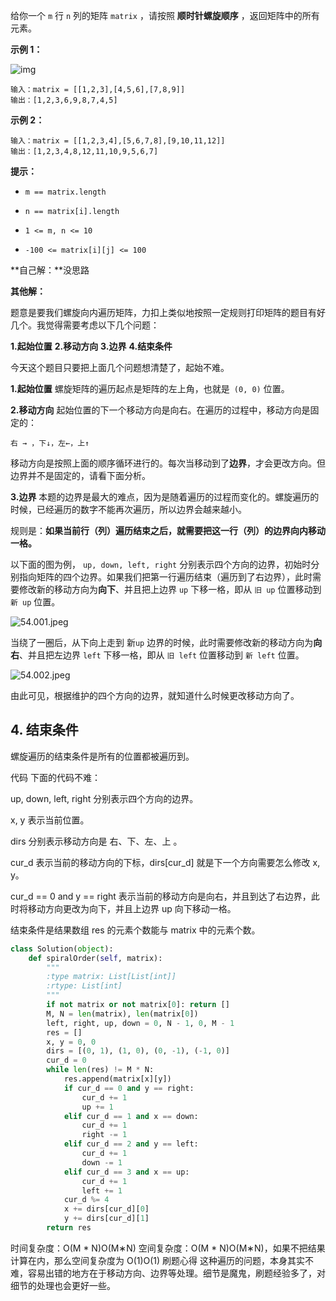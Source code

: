 给你一个 `m` 行 `n` 列的矩阵 `matrix` ，请按照 **顺时针螺旋顺序** ，返回矩阵中的所有元素。

 

**示例 1：**

![img](https://assets.leetcode.com/uploads/2020/11/13/spiral1.jpg)

```
输入：matrix = [[1,2,3],[4,5,6],[7,8,9]]
输出：[1,2,3,6,9,8,7,4,5]
```

**示例 2：**

```
输入：matrix = [[1,2,3,4],[5,6,7,8],[9,10,11,12]]
输出：[1,2,3,4,8,12,11,10,9,5,6,7]
```

**提示：**

- `m == matrix.length`

- `n == matrix[i].length`

- `1 <= m, n <= 10`

- `-100 <= matrix[i][j] <= 100`



**自己解：**没思路



**其他解：**

题意是要我们螺旋向内遍历矩阵，力扣上类似地按照一定规则打印矩阵的题目有好几个。我觉得需要考虑以下几个问题：

**1.起始位置**
**2.移动方向**
**3.边界**
**4.结束条件**

今天这个题目只要把上面几个问题想清楚了，起始不难。

**1.起始位置**
螺旋矩阵的遍历起点是矩阵的左上角，也就是` (0, 0)` 位置。

**2.移动方向**
起始位置的下一个移动方向是向右。在遍历的过程中，移动方向是固定的：

`右 → ，下↓，左←，上↑`

移动方向是按照上面的顺序循环进行的。每次当移动到了**边界**，才会更改方向。但边界并不是固定的，请看下面分析。

**3.边界**
本题的边界是最大的难点，因为是随着遍历的过程而变化的。螺旋遍历的时候，已经遍历的数字不能再次遍历，所以边界会越来越小。

规则是：**如果当前行（列）遍历结束之后，就需要把这一行（列）的边界向内移动一格。**

以下面的图为例， `up, down, left, right` 分别表示四个方向的边界，初始时分别指向矩阵的四个边界。如果我们把第一行遍历结束（遍历到了右边界），此时需要修改新的移动方向为**向下**、并且把上边界 `up` 下移一格，即从 `旧 up` 位置移动到 `新 up` 位置。

![54.001.jpeg](https://pic.leetcode-cn.com/1615772734-dyqGcJ-54.001.jpeg)

当绕了一圈后，从下向上走到 新`up` 边界的时候，此时需要修改新的移动方向为**向右**、并且把左边界 `left` 下移一格，即从 `旧 left` 位置移动到 `新 left` 位置。

![54.002.jpeg](https://pic.leetcode-cn.com/1615772827-NtyLsa-54.002.jpeg)

由此可见，根据维护的四个方向的边界，就知道什么时候更改移动方向了。

## 4. 结束条件

螺旋遍历的结束条件是所有的位置都被遍历到。

代码
下面的代码不难：

up, down, left, right 分别表示四个方向的边界。

x, y 表示当前位置。

dirs 分别表示移动方向是 右、下、左、上 。

cur_d 表示当前的移动方向的下标，dirs[cur_d] 就是下一个方向需要怎么修改 x, y。

cur_d == 0 and y == right 表示当前的移动方向是向右，并且到达了右边界，此时将移动方向更改为向下，并且上边界 up 向下移动一格。

结束条件是结果数组 res 的元素个数能与 matrix 中的元素个数。

```python
class Solution(object):
    def spiralOrder(self, matrix):
        """
        :type matrix: List[List[int]]
        :rtype: List[int]
        """
        if not matrix or not matrix[0]: return []
        M, N = len(matrix), len(matrix[0])
        left, right, up, down = 0, N - 1, 0, M - 1
        res = []
        x, y = 0, 0
        dirs = [(0, 1), (1, 0), (0, -1), (-1, 0)]
        cur_d = 0
        while len(res) != M * N:
            res.append(matrix[x][y])
            if cur_d == 0 and y == right:
                cur_d += 1
                up += 1
            elif cur_d == 1 and x == down:
                cur_d += 1
                right -= 1
            elif cur_d == 2 and y == left:
                cur_d += 1
                down -= 1
            elif cur_d == 3 and x == up:
                cur_d += 1
                left += 1
            cur_d %= 4
            x += dirs[cur_d][0]
            y += dirs[cur_d][1]
        return res
```

时间复杂度：O(M * N)O(M∗N)
空间复杂度：O(M * N)O(M∗N)，如果不把结果计算在内，那么空间复杂度为 O(1)O(1)
刷题心得
这种遍历的问题，本身其实不难，容易出错的地方在于移动方向、边界等处理。细节是魔鬼，刷题经验多了，对细节的处理也会更好一些。